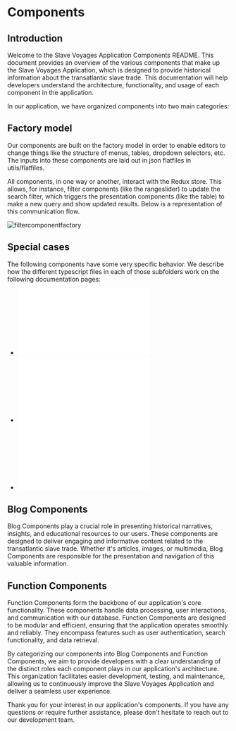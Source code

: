 # Components

## Introduction

Welcome to the Slave Voyages Application Components README. This document provides an overview of the various components that make up the Slave Voyages Application, which is designed to provide historical information about the transatlantic slave trade. This documentation will help developers understand the architecture, functionality, and usage of each component in the application.

In our application, we have organized components into two main categories:

## Factory model

Our components are built on the factory model in order to enable editors to change things like the structure of menus, tables, dropdown selectors, etc. The inputs into these components are laid out in json flatfiles in utils/flatfiles.

All components, in one way or another, interact with the Redux store. This allows, for instance, filter components (like the rangeslider) to update the search filter, which triggers the presentation components (like the table) to make a new query and show updated results. Below is a representation of this communication flow.

![filtercomponentfactory](../documentation_assets/filtercomponentfactory.svg)

## Special cases

The following components have some very specific behavior. We describe how the different typescript files in each of those subfolders work on the following documentation pages:

- ![Cascading Menu Factories](./cascading/package.md)
- ![Filter Component Factories](./FilterComponents/package.md)
- ![Presentation Components](./PresentationComponents/package.md)

## Blog Components

Blog Components play a crucial role in presenting historical narratives, insights, and educational resources to our users. These components are designed to deliver engaging and informative content related to the transatlantic slave trade. Whether it's articles, images, or multimedia, Blog Components are responsible for the presentation and navigation of this valuable information.

## Function Components

Function Components form the backbone of our application's core functionality. These components handle data processing, user interactions, and communication with our database. Function Components are designed to be modular and efficient, ensuring that the application operates smoothly and reliably. They encompass features such as user authentication, search functionality, and data retrieval.

By categorizing our components into Blog Components and Function Components, we aim to provide developers with a clear understanding of the distinct roles each component plays in our application's architecture. This organization facilitates easier development, testing, and maintenance, allowing us to continuously improve the Slave Voyages Application and deliver a seamless user experience.

Thank you for your interest in our application's components. If you have any questions or require further assistance, please don't hesitate to reach out to our development team.
